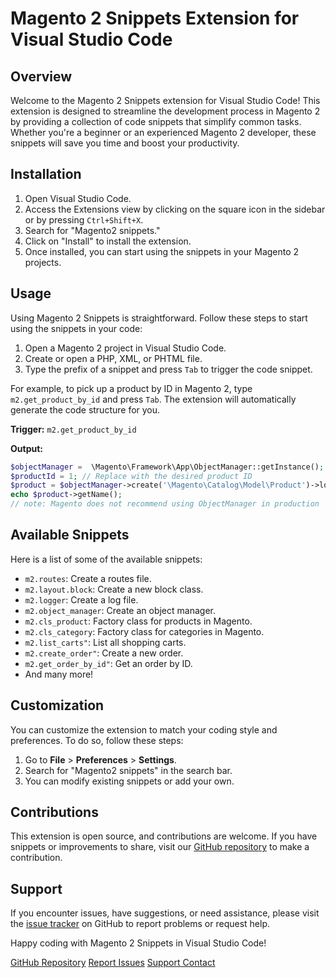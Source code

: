 # Magento 2 Snippets Extension for Visual Studio Code

## Overview

Welcome to the Magento 2 Snippets extension for Visual Studio Code! This extension is designed to streamline the development process in Magento 2 by providing a collection of code snippets that simplify common tasks. Whether you're a beginner or an experienced Magento 2 developer, these snippets will save you time and boost your productivity.

## Installation

1. Open Visual Studio Code.
2. Access the Extensions view by clicking on the square icon in the sidebar or by pressing `Ctrl+Shift+X`.
3. Search for "Magento2 snippets."
4. Click on "Install" to install the extension.
5. Once installed, you can start using the snippets in your Magento 2 projects.

## Usage

Using Magento 2 Snippets is straightforward. Follow these steps to start using the snippets in your code:

1. Open a Magento 2 project in Visual Studio Code.
2. Create or open a PHP, XML, or PHTML file.
3. Type the prefix of a snippet and press `Tab` to trigger the code snippet.

For example, to pick up a product by ID in Magento 2, type `m2.get_product_by_id` and press `Tab`. The extension will automatically generate the code structure for you.

**Trigger:** `m2.get_product_by_id`

**Output:**
```php
$objectManager =  \Magento\Framework\App\ObjectManager::getInstance();
$productId = 1; // Replace with the desired product ID
$product = $objectManager->create('\Magento\Catalog\Model\Product')->load($productId);
echo $product->getName();
// note: Magento does not recommend using ObjectManager in production
```
## Available Snippets

Here is a list of some of the available snippets:

- `m2.routes`: Create a routes file.
- `m2.layout.block`: Create a new block class.
- `m2.logger`: Create a log file.
- `m2.object_manager`: Create an object manager.
- `m2.cls_product`: Factory class for products in Magento.
- `m2.cls_category`: Factory class for categories in Magento.
- `m2.list_carts"`: List all shopping carts.
- `m2.create_order"`: Create a new order.
- `m2.get_order_by_id"`: Get an order by ID.
- And many more!

## Customization

You can customize the extension to match your coding style and preferences. To do so, follow these steps:

1. Go to **File** > **Preferences** > **Settings**.
2. Search for "Magento2 snippets" in the search bar.
3. You can modify existing snippets or add your own.

## Contributions

This extension is open source, and contributions are welcome. If you have snippets or improvements to share, visit our [GitHub repository](https://github.com/jamacio/magento2-snippets) to make a contribution.

## Support

If you encounter issues, have suggestions, or need assistance, please visit the [issue tracker](https://github.com/jamacio/magento2-snippets/issues) on GitHub to report problems or request help.

Happy coding with Magento 2 Snippets in Visual Studio Code!

[GitHub Repository](https://github.com/jamacio/magento2-snippets)
[Report Issues](https://github.com/jamacio/magento2-snippets/issues)
[Support Contact](mailto:jamacio@hotmail.com)
